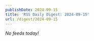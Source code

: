 ```yaml
---
publishDate: 2024-09-15
title: 'RSS Daily Digest: 2024-09-15'
url: /digest/2024-09-15
---
```


_No feeds today!_
